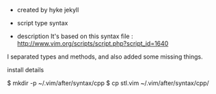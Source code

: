 + created by
hyke jekyll
 
+ script type
syntax
 
+ description
It's based on this syntax file : 
http://www.vim.org/scripts/script.php?script_id=1640 

I separated types and methods, and also added some missing things. 
 
install details

$ mkdir -p ~/.vim/after/syntax/cpp 
$ cp stl.vim ~/.vim/after/syntax/cpp/
